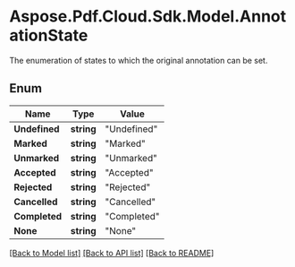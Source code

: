 # Aspose.Pdf.Cloud.Sdk.Model.AnnotationState
The enumeration of states to which the original annotation can be set.

## Enum

Name | Type | Value
------------ | ------------- | -------------
**Undefined** | **string** | "Undefined"
**Marked** | **string** | "Marked"
**Unmarked** | **string** | "Unmarked"
**Accepted** | **string** | "Accepted"
**Rejected** | **string** | "Rejected"
**Cancelled** | **string** | "Cancelled"
**Completed** | **string** | "Completed"
**None** | **string** | "None"


[[Back to Model list]](../README.md#documentation-for-models) [[Back to API list]](../README.md#documentation-for-api-endpoints) [[Back to README]](../README.md)

